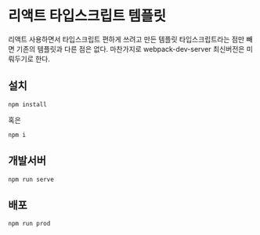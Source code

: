 # 리액트 타입스크립트 템플릿
리액트 사용하면서 타입스크립트 편하게 쓰려고 만든 템플릿 타입스크립트라는 점만 빼면 기존의 템플릿과 다른 점은 없다. 마찬가지로 webpack-dev-server 최신버전은 미뤄두기로 한다.

## 설치
```
npm install
```
혹은
```
npm i
```
## 개발서버
```
npm run serve
```
## 배포
```
npm run prod
```
